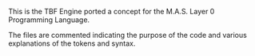 
This is the TBF Engine ported a concept for the M.A.S. Layer 0 Programming Language.

The files are commented indicating the purpose of the code and various explanations of the tokens and syntax.
